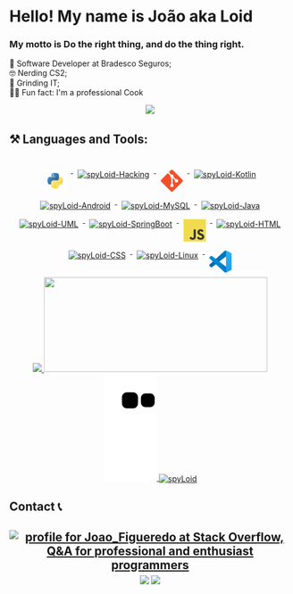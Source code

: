 <h1> Hello! My name is João aka Loid </h1>

<h3>My motto is Do the right thing, and do the thing right.</h3>

<div align="center">
    <div align ="left">
        <p>
            💼 Software Developer at Bradesco Seguros;<br>
            🤓 Nerding CS2;<br>
            💪 Grinding IT;<br>
            👨‍🍳 Fun fact: I'm a professional Cook
        </p>
    </div>
    <img src ="https://media4.giphy.com/media/npnevRsQRUc5a/giphy.gif"/>
</div>

## ⚒️ Languages and Tools:
<div style="display: inline_block" align="center"><br>
    <a href="https://github.com/spyLoid">    
        <div>
            <img alt="spyLoid-Python" src="https://raw.githubusercontent.com/github/explore/80688e429a7d4ef2fca1e82350fe8e3517d3494d/topics/python/python.png" height="40" style="vertical-align:top; margin:8px"/>
            <img alt="spyLoid-Hacking" src="https://upload.wikimedia.org/wikipedia/commons/3/34/Icon_hacker.png" height="40" style="vertical-align:top; margin:8px"/>
            <img alt="spyLoid-Git" src="https://raw.githubusercontent.com/devicons/devicon/master/icons/git/git-original.svg" height="40" style="vertical-align:top; margin:8px"/>
            <img alt="spyLoid-Kotlin" src="https://cdn.jsdelivr.net/gh/devicons/devicon/icons/kotlin/kotlin-original.svg" height="40" style="vertical-align:top; margin:8px"/>
            <img alt="spyLoid-Android" src="https://cdn.jsdelivr.net/gh/devicons/devicon/icons/android/android-original.svg" height="40" style="vertical-align:top; margin:8px"/>
            <img alt="spyLoid-MySQL" src="https://cdn.jsdelivr.net/gh/devicons/devicon/icons/mysql/mysql-original.svg" height="40" style="vertical-align:top; margin:8px"/>
            <img alt="spyLoid-Java" src="https://cdn.jsdelivr.net/gh/devicons/devicon/icons/java/java-original-wordmark.svg" height="40" style="vertical-align:top; margin:8px"/>
            <img alt="spyLoid-UML" src="https://staruml.io/image/staruml_logo.png" height="40" style="vertical-align:top; margin:8px"/>
            <img alt="spyLoid-SpringBoot" src="https://devkico.itexto.com.br/wp-content/uploads/2014/08/spring-boot-project-logo.png" height="40" style="vertical-align:top; margin:8px"/>
            <img alt="spyLoid-Javascript" src="https://raw.githubusercontent.com/github/explore/80688e429a7d4ef2fca1e82350fe8e3517d3494d/topics/javascript/javascript.png" height="40" style="vertical-align:top; margin:8px"/>
            <img alt="spyLoid-HTML" src="https://cdn.jsdelivr.net/gh/devicons/devicon/icons/html5/html5-original.svg" height="40" style="vertical-align:top; margin:8px"/>
            <img alt="spyLoid-CSS" src="https://cdn.jsdelivr.net/gh/devicons/devicon/icons/css3/css3-original.svg" height="40" style="vertical-align:top; margin:8px"/>
            <img alt="spyLoid-Linux" src="https://cdn.jsdelivr.net/gh/devicons/devicon/icons/linux/linux-original.svg" height="40" style="vertical-align:top; margin:8px"/>
            <img alt="spyLoid-VSCode" src="https://raw.githubusercontent.com/github/explore/80688e429a7d4ef2fca1e82350fe8e3517d3494d/topics/visual-studio-code/visual-studio-code.png" height="40" style="vertical-align:top; margin:8px"/>
        </div>
        <div align="center">
            <img height="170em" src="https://github-readme-stats.vercel.app/api?username=spyLoid&count_private=true&show_icons=true&theme=chartreuse-dark"/>
            <img height="170em" width="400em" src="https://github-readme-stats.vercel.app/api/top-langs/?username=spyLoid&layout=compact&langs_count=16&theme=chartreuse-dark"/>
        </div>
        <img src="https://github.com/spyLoid/spyLoid/blob/output/github-contribution-grid-snake.svg"/> 
        <a href="https://github.com/spyLoid"><img align="center" height="30em" src="https://profile-counter.glitch.me/spyLoid/count.svg" alt="spyLoid" /></a>
    </a>
</div>

## Contact 📞

<h2 align="center">
    <div style="display inline-block">
        <a href="https://stackoverflow.com/users/15944321/joao-figueredo"><img src="https://stackoverflow.com/users/flair/15944321.png?theme=dark" width="208" height="58" alt="profile for Joao_Figueredo at Stack Overflow, Q&amp;A for professional and enthusiast programmers" title="profile for Joao_Figueredo at Stack Overflow, Q&amp;A for professional and enthusiast programmers"></a>
  </div>
    <div align="center">
        <a href="mailto:jp.figueredo8@gmail.com"><img align="center" height="30em" src="https://img.shields.io/badge/Gmail-D14836?style=for-the-badge&logo=gmail&logoColor=green"/></a>
        <a href="https://www.linkedin.com/in/joao-figueredo/"><img align="center" height="30em" src="https://img.shields.io/badge/LinkedIn-0077B5?style=for-the-badge&logo=linkedin&logoColor=green"/></a>
    </div>
</h2>

